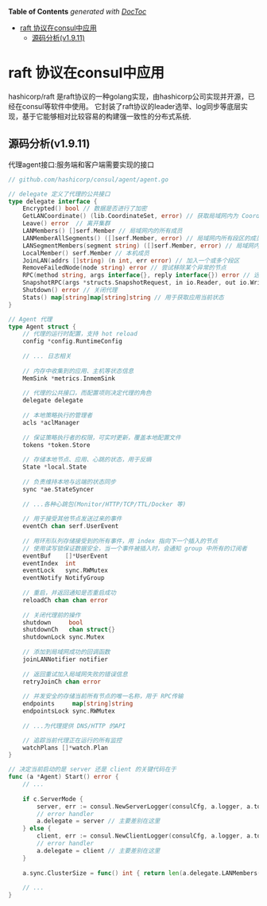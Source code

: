 <!-- START doctoc generated TOC please keep comment here to allow auto update -->
<!-- DON'T EDIT THIS SECTION, INSTEAD RE-RUN doctoc TO UPDATE -->
**Table of Contents**  *generated with [DocToc](https://github.com/thlorenz/doctoc)*

- [raft 协议在consul中应用](#raft-%E5%8D%8F%E8%AE%AE%E5%9C%A8consul%E4%B8%AD%E5%BA%94%E7%94%A8)
  - [源码分析(v1.9.11)](#%E6%BA%90%E7%A0%81%E5%88%86%E6%9E%90v1911)

<!-- END doctoc generated TOC please keep comment here to allow auto update -->

# raft 协议在consul中应用
hashicorp/raft 是raft协议的一种golang实现，由hashicorp公司实现并开源，已经在consul等软件中使用。
它封装了raft协议的leader选举、log同步等底层实现，基于它能够相对比较容易的构建强一致性的分布式系统.

## 源码分析(v1.9.11) 


代理agent接口:服务端和客户端需要实现的接口
```go
// github.com/hashicorp/consul/agent/agent.go

// delegate 定义了代理的公共接口
type delegate interface {
    Encrypted() bool // 数据是否进行了加密
    GetLANCoordinate() (lib.CoordinateSet, error) // 获取局域网内为 Coordinate 角色的服务端
    Leave() error  // 离开集群
    LANMembers() []serf.Member // 局域网内的所有成员
    LANMemberAllSegments() ([]serf.Member, error) // 局域网内所有段区的成员
    LANSegmentMembers(segment string) ([]serf.Member, error) // 局域网内某个段区的所有成员
    LocalMember() serf.Member // 本机成员
    JoinLAN(addrs []string) (n int, err error) // 加入一个或多个段区
    RemoveFailedNode(node string) error // 尝试移除某个异常的节点
    RPC(method string, args interface{}, reply interface{}) error // 远程调用
    SnapshotRPC(args *structs.SnapshotRequest, in io.Reader, out io.Writer, replyFn structs.SnapshotReqlyFn) error // 发起快照存档的远程调用
    Shutdown() error // 关闭代理
    Stats() map[string]map[string]string // 用于获取应用当前状态
}

// Agent 代理
type Agent struct {
    // 代理的运行时配置，支持 hot reload
    config *config.RuntimeConfig
    
    // ... 日志相关
    
    // 内存中收集到的应用、主机等状态信息
    MemSink *metrics.InmemSink
    
    // 代理的公共接口，而配置项则决定代理的角色
    delegate delegate
    
    // 本地策略执行的管理者
    acls *aclManager
        
    // 保证策略执行者的权限，可实时更新，覆盖本地配置文件
    tokens *token.Store
    
    // 存储本地节点、应用、心跳的状态，用于反熵
    State *local.State
    
    // 负责维持本地与远端的状态同步
    sync *ae.StateSyncer
    
    // ...各种心跳包(Monitor/HTTP/TCP/TTL/Docker 等)
    
    // 用于接受其他节点发送过来的事件
    eventCh chan serf.UserEvent
    
    // 用环形队列存储接受到的所有事件，用 index 指向下一个插入的节点
    // 使用读写锁保证数据安全，当一个事件被插入时，会通知 group 中所有的订阅者
    eventBuf    []*UserEvent
    eventIndex  int
    eventLock   sync.RWMutex
    eventNotify NotifyGroup
    
    // 重启，并返回通知是否重启成功
    reloadCh chan chan error
    
    // 关闭代理前的操作
    shutdown     bool
    shutdownCh   chan struct{}
    shutdownLock sync.Mutex
    
    // 添加到局域网成功的回调函数
    joinLANNotifier notifier
    
    // 返回重试加入局域网失败的错误信息
    retryJoinCh chan error
    
    // 并发安全的存储当前所有节点的唯一名称，用于 RPC传输
    endpoints     map[string]string
    endpointsLock sync.RWMutex
    
    // ...为代理提供 DNS/HTTP 的API

    // 追踪当前代理正在运行的所有监控
    watchPlans []*watch.Plan
}

// 决定当前启动的是 server 还是 client 的关键代码在于
func (a *Agent) Start() error {
    // ...
    
    if c.ServerMode {
        server, err := consul.NewServerLogger(consulCfg, a.logger, a.tokens)
        // error handler
        a.delegate = server // 主要差别在这里
    } else {
        client, err := consul.NewClientLogger(consulCfg, a.logger, a.tokens)
        // error handler
        a.delegate = client // 主要差别在这里
    }
    
    a.sync.ClusterSize = func() int { return len(a.delegate.LANMembers()) }
    
    // ...
}
```

